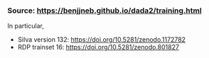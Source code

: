 ### Source: https://benjjneb.github.io/dada2/training.html

In particular,
- Silva version 132: https://doi.org/10.5281/zenodo.1172782
- RDP trainset 16: https://doi.org/10.5281/zenodo.801827
